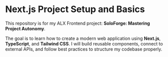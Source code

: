 # Next.js Project Setup and Basics

This repository is for my ALX Frontend project: **SoloForge: Mastering Project Autonomy**.

The goal is to learn how to create a modern web application using **Next.js**, **TypeScript**, and **Tailwind CSS**. I will build reusable components, connect to external APIs, and follow best practices to structure my codebase properly.


